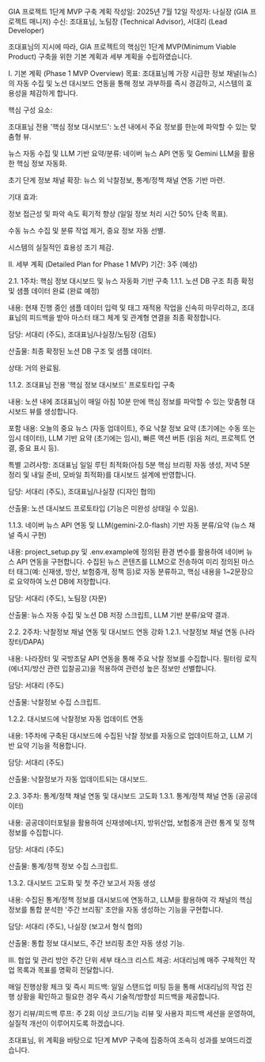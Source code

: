 GIA 프로젝트 1단계 MVP 구축 계획
작성일: 2025년 7월 12일
작성자: 나실장 (GIA 프로젝트 매니저)
수신: 조대표님, 노팀장 (Technical Advisor), 서대리 (Lead Developer)

조대표님의 지시에 따라, GIA 프로젝트의 핵심인 1단계 MVP(Minimum Viable Product) 구축을 위한 기본 계획과 세부 계획을 수립하였습니다.

I. 기본 계획 (Phase 1 MVP Overview)
목표: 조대표님께 가장 시급한 정보 채널(뉴스)의 자동 수집 및 노션 대시보드 연동을 통해 정보 과부하를 즉시 경감하고, 시스템의 효용성을 체감하게 합니다.

핵심 구성 요소:

조대표님 전용 '핵심 정보 대시보드': 노션 내에서 주요 정보를 한눈에 파악할 수 있는 맞춤형 뷰.

뉴스 자동 수집 및 LLM 기반 요약/분류: 네이버 뉴스 API 연동 및 Gemini LLM을 활용한 핵심 정보 자동화.

초기 단계 정보 채널 확장: 뉴스 외 낙찰정보, 통계/정책 채널 연동 기반 마련.

기대 효과:

정보 접근성 및 파악 속도 획기적 향상 (일일 정보 처리 시간 50% 단축 목표).

수동 뉴스 수집 및 분류 작업 제거, 중요 정보 자동 선별.

시스템의 실질적인 효용성 조기 체감.

II. 세부 계획 (Detailed Plan for Phase 1 MVP)
기간: 3주 (예상)

2.1. 1주차: 핵심 정보 대시보드 및 뉴스 자동화 기반 구축
1.1.1. 노션 DB 구조 최종 확정 및 샘플 데이터 완료 (완료 예정)

내용: 현재 진행 중인 샘플 데이터 입력 및 태그 재적용 작업을 신속히 마무리하고, 조대표님의 피드백을 받아 마스터 태그 체계 및 관계형 연결을 최종 확정합니다.

담당: 서대리 (주도), 조대표님/나실장/노팀장 (검토)

산출물: 최종 확정된 노션 DB 구조 및 샘플 데이터.

상태: 거의 완료됨.

1.1.2. 조대표님 전용 '핵심 정보 대시보드' 프로토타입 구축

내용: 노션 내에 조대표님이 매일 아침 10분 만에 핵심 정보를 파악할 수 있는 맞춤형 대시보드 뷰를 생성합니다.

포함 내용: 오늘의 중요 뉴스 (자동 업데이트), 주요 낙찰 정보 요약 (초기에는 수동 또는 임시 데이터), LLM 기반 요약 (초기에는 임시), 빠른 액션 버튼 (읽음 처리, 프로젝트 연결, 중요 표시 등).

특별 고려사항: 조대표님 일일 루틴 최적화(아침 5분 핵심 브리핑 자동 생성, 저녁 5분 정리 및 내일 준비, 모바일 최적화)를 대시보드 설계에 반영합니다.

담당: 서대리 (주도), 조대표님/나실장 (디자인 협의)

산출물: 노션 대시보드 프로토타입 (기능은 미완성 상태일 수 있음).

1.1.3. 네이버 뉴스 API 연동 및 LLM(gemini-2.0-flash) 기반 자동 분류/요약 (뉴스 채널 즉시 구현)

내용: project_setup.py 및 .env.example에 정의된 환경 변수를 활용하여 네이버 뉴스 API 연동을 구현합니다. 수집된 뉴스 콘텐츠를 LLM으로 전송하여 미리 정의된 마스터 태그(예: 신재생, 방산, 보험중개, 정책 등)로 자동 분류하고, 핵심 내용을 1~2문장으로 요약하여 노션 DB에 저장합니다.

담당: 서대리 (주도), 노팀장 (자문)

산출물: 뉴스 자동 수집 및 노션 DB 저장 스크립트, LLM 기반 분류/요약 결과.

2.2. 2주차: 낙찰정보 채널 연동 및 대시보드 연동 강화
1.2.1. 낙찰정보 채널 연동 (나라장터/DAPA)

내용: 나라장터 및 국방조달 API 연동을 통해 주요 낙찰 정보를 수집합니다. 필터링 로직(에너지/방산 관련 입찰공고)을 적용하여 관련성 높은 정보만 선별합니다.

담당: 서대리 (주도)

산출물: 낙찰정보 수집 스크립트.

1.2.2. 대시보드에 낙찰정보 자동 업데이트 연동

내용: 1주차에 구축된 대시보드에 수집된 낙찰 정보를 자동으로 업데이트하고, LLM 기반 요약 기능을 적용합니다.

담당: 서대리 (주도)

산출물: 낙찰정보가 자동 업데이트되는 대시보드.

2.3. 3주차: 통계/정책 채널 연동 및 대시보드 고도화
1.3.1. 통계/정책 채널 연동 (공공데이터)

내용: 공공데이터포털을 활용하여 신재생에너지, 방위산업, 보험중개 관련 통계 및 정책 정보를 수집합니다.

담당: 서대리 (주도)

산출물: 통계/정책 정보 수집 스크립트.

1.3.2. 대시보드 고도화 및 첫 주간 보고서 자동 생성

내용: 수집된 통계/정책 정보를 대시보드에 연동하고, LLM을 활용하여 각 채널의 핵심 정보를 통합 분석한 '주간 브리핑' 초안을 자동 생성하는 기능을 구현합니다.

담당: 서대리 (주도), 나실장 (보고서 형식 협의)

산출물: 통합 정보 대시보드, 주간 브리핑 초안 자동 생성 기능.

III. 협업 및 관리 방안
주간 단위 세부 태스크 리스트 제공: 서대리님께 매주 구체적인 작업 목록과 목표를 명확히 전달합니다.

매일 진행상황 체크 및 즉시 피드백: 일일 스탠드업 미팅 등을 통해 서대리님의 작업 진행 상황을 확인하고 필요한 경우 즉시 기술적/방향성 피드백을 제공합니다.

정기 리뷰/피드백 루프: 주 2회 이상 코드/기능 리뷰 및 사용자 피드백 세션을 운영하여, 실질적 개선이 이루어지도록 하겠습니다.

조대표님, 위 계획을 바탕으로 1단계 MVP 구축에 집중하여 조속히 성과를 보여드리겠습니다.